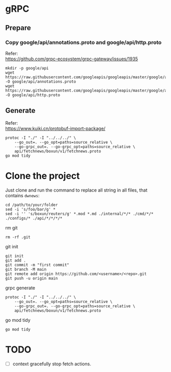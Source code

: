 # gRPC

## Prepare
### Copy google/api/annotations.proto and google/api/http.proto
Refer:  
https://github.com/grpc-ecosystem/grpc-gateway/issues/1935  
```
mkdir -p google/api
wget https://raw.githubusercontent.com/googleapis/googleapis/master/google/api/annotations.proto -O google/api/annotations.proto
wget https://raw.githubusercontent.com/googleapis/googleapis/master/google/api/http.proto -O google/api/http.proto
```

## Generate
Refer:  
https://www.kuiki.cn/protobuf-import-package/  
```
protoc -I "./" -I "../../../" \
    --go_out=. --go_opt=paths=source_relative \
    --go-grpc_out=. --go-grpc_opt=paths=source_relative \
    api/fetchnews/boxun/v1/fetchnews.proto
go mod tidy
```

# Clone the project
Just clone and run the command to replace all string in all files, that contains `dwnews`:
```
cd /path/to/your/folder
sed -i 's/foo/bar/g' *
sed -i '' 's/boxun/reuters/g' *.mod *.md ./internal/*/* ./cmd/*/* ./configs/* ./api/*/*/*/*
```
rm git
```
rm -rf .git
```
git init
```
git init
git add .
git commit -m "first commit"
git branch -M main
git remote add origin https://github.com/<username>/<repo>.git
git push -u origin main
```
grpc generate
```
protoc -I "./" -I "../../../" \
    --go_out=. --go_opt=paths=source_relative \
    --go-grpc_out=. --go-grpc_opt=paths=source_relative \
    api/fetchnews/boxun/v1/fetchnews.proto
```
go mod tidy
```
go mod tidy
```

# TODO

- [ ] context gracefully stop fetch actions.
